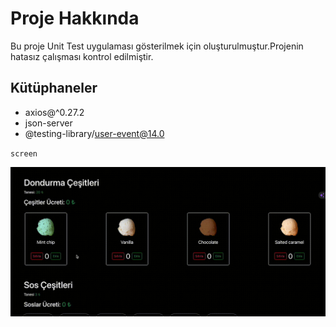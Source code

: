 # Proje Hakkında 

Bu proje Unit Test uygulaması gösterilmek için oluşturulmuştur.Projenin hatasız çalışması kontrol edilmiştir.

## Kütüphaneler

- axios@^0.27.2
- json-server
- @testing-library/user-event@14.0

`screen`

![](ice.gif)
